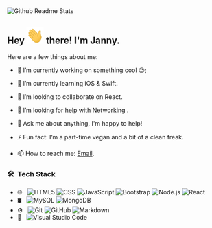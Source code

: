 <img src="https://cdn.glitch.com/f279715d-4a72-49b0-a7fa-13db71dc2a5a%2Freadme3.png?v=1610314461976" align="center" alt="Github Readme Stats" />

<h2> Hey <img src="https://raw.githubusercontent.com/ABSphreak/ABSphreak/master/gifs/Hi.gif" width="40px" />  there! I'm  Janny.</h2>



Here are a few things about me:

- 🔭 I’m currently working on something cool 😉;

- 🌱 I’m currently learning iOS & Swift.

- 👯 I’m looking to collaborate on React.

- 🤔 I’m looking for help with Networking .

- 💬 Ask me about anything, I'm happy to help!

- ⚡ Fun fact: I’m a part-time vegan and a bit of a clean freak.

- 📫 How to reach me: [Email](mailto:jannykosin@gmail.com).



<h3> 🛠 &nbsp;Tech Stack</h3>

- 🌐 &nbsp;
  ![HTML5](https://img.shields.io/badge/-HTML5-333333?style=flat&logo=HTML5)
  ![CSS](https://img.shields.io/badge/-CSS-333333?style=flat&logo=CSS3&logoColor=1572B6)
  ![JavaScript](https://img.shields.io/badge/-JavaScript-333333?style=flat&logo=javascript)
  ![Bootstrap](https://img.shields.io/badge/-Bootstrap-333333?style=flat&logo=bootstrap&logoColor=563D7C)
  ![Node.js](https://img.shields.io/badge/-Node.js-333333?style=flat&logo=node.js)
  ![React](https://img.shields.io/badge/-React-333333?style=flat&logo=react)
- 🛢 &nbsp;
  ![MySQL](https://img.shields.io/badge/-MySQL-333333?style=flat&logo=mysql)
  ![MongoDB](https://img.shields.io/badge/-MongoDB-333333?style=flat&logo=mongodb)
- ⚙️ &nbsp;
  ![Git](https://img.shields.io/badge/-Git-333333?style=flat&logo=git)
  ![GitHub](https://img.shields.io/badge/-GitHub-333333?style=flat&logo=github)
  ![Markdown](https://img.shields.io/badge/-Markdown-333333?style=flat&logo=markdown)
- 🔧 &nbsp;
  ![Visual Studio Code](https://img.shields.io/badge/-Visual%20Studio%20Code-333333?style=flat&logo=visual-studio-code&logoColor=007ACC)



